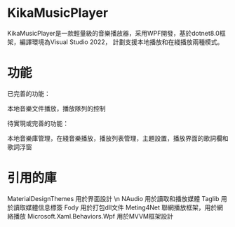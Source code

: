 ﻿# KikaMusicPlayer

KikaMusicPlayer是一款輕量級的音樂播放器，采用WPF開發，基於dotnet8.0框架，編譯環境為Visual Studio 2022， 計劃支援本地播放和在綫播放兩種模式。

# 功能

已完善的功能：

本地音樂文件播放，播放隊列的控制

待實現或完善的功能：

本地音樂庫管理，在綫音樂播放，播放列表管理，主題設置，播放界面的歌詞欄和歌詞浮窗

# 引用的庫

MaterialDesignThemes 用於界面設計 \n
NAudio 用於讀取和播放媒體
Taglib 用於讀取媒體信息標簽
Fody 用於打包dll文件
Meting4Net 聯網播放框架，用於網絡播放
Microsoft.Xaml.Behaviors.Wpf 用於MVVM框架設計
